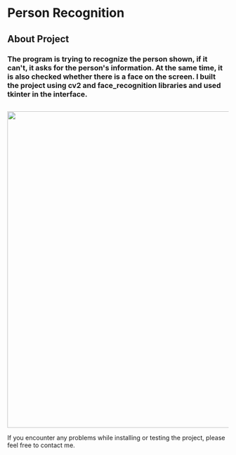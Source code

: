 # Person Recognition

## About Project
### The program is trying to recognize the person shown, if it can't, it asks for the person's information. At the same time, it is also checked whether there is a face on the screen. I built the project using cv2 and face_recognition libraries and used tkinter in the interface.
## 
## <p align="center">
  <img src="https://github.com/meteahmetyakar/person-recognition-and-tkinter-GUI/blob/main/example.gif" width="1280" height="720" /> 
</p> 
If you encounter any problems while installing or testing the project, please feel free to contact me.
